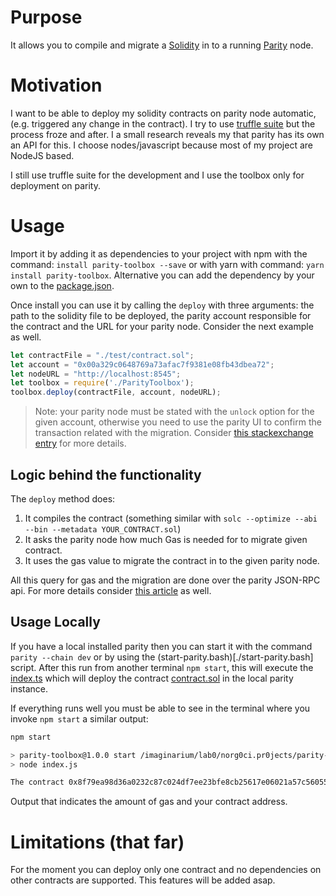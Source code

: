 # Purpose

It allows you to compile and migrate a [Solidity](https://solidity.readthedocs.io/en/v0.4.21/index.html) in to a running [Parity](https://www.parity.io/) node.

# Motivation

I want to be able to deploy my solidity contracts on parity node automatic,
(e.g. triggered any change in the contract). I try to use
[truffle suite](http://truffleframework.com/) but the process froze and after.
I a small research reveals my that parity has its own an API for this.
I choose nodes/javascript because most of my project are NodeJS based.

I still use truffle suite for the development and I use the toolbox only for
deployment on parity.

# Usage

Import it by adding it as dependencies to your project with npm with the
command: `install parity-toolbox --save`
or with yarn with command: `yarn install parity-toolbox`.
Alternative you can add the dependency by your own to the
[package.json](./package.json).

Once install you can use it by calling the `deploy` with three arguments:
the path to the solidity file to be deployed,
the parity account responsible for the contract and the URL for your parity node.
Consider the next example as well.

```javascript
let contractFile = "./test/contract.sol";
let account = "0x00a329c0648769a73afac7f9381e08fb43dbea72";
let nodeURL = "http://localhost:8545";
let toolbox = require('./ParityToolbox');
toolbox.deploy(contractFile, account, nodeURL);
```

> Note: your parity node must be stated with the `unlock` option for the given
account, otherwise you need to use the parity UI to confirm the transaction
related with the migration. Consider [this stackexchange entry](https://ethereum.stackexchange.com/questions/15467/custom-parity-signer-programmatically-unlock-accounts-for-a-certain-time) for more details.

## Logic behind the functionality

The `deploy` method does:
1. It compiles the contract (something similar with `solc --optimize --abi --bin --metadata YOUR_CONTRACT.sol`)
2. It asks the parity node how much Gas is needed for to migrate given contract.
3. It uses the gas value to migrate the contract in to the given parity node.

All this query for gas and the migration are done over the parity JSON-RPC api.
For more details consider [this article](https://wiki.parity.io/Smart-Contracts)
as well.


## Usage Locally

If you have a local installed parity then you can start it with the command
`parity --chain dev` or by using the (start-parity.bash)[./start-parity.bash] script.
After this run from another terminal `npm start`, this will execute the
[index.ts](./index.ts) which will deploy the contract [contract.sol](./test/contract.sol)
in the local parity instance.

If everything runs well you must be able to see in the terminal where you
invoke `npm start` a similar output:

```bash
npm start

> parity-toolbox@1.0.0 start /imaginarium/lab0/norg0ci.pr0jects/parity-toolbox
> node index.js

The contract 0x8f79ea98d36a0232c87c024df7ee23bfe8cb25617e06021a57c560554c745145 was deployed and it cost 0x37766 gas

```

Output that indicates the amount of gas and your contract address.


# Limitations (that far)

For the moment you can deploy only one contract and no dependencies on other
contracts are supported.
This features will be added asap.
